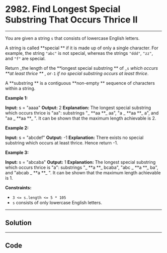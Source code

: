 # 2982. Find Longest Special Substring That Occurs Thrice II

---

You are given a string `s` that consists of lowercase English letters.

A string is called **special ** if it is made up of only a single character. For example, the string `"abc"` is not special, whereas the strings `"ddd"`, `"zz"`, and `"f"` are special.

Return _the length of the **longest special substring ** of _`s` _which occurs **at least thrice **_ , _or_`-1` _if no special substring occurs at least thrice_.

A **substring ** is a contiguous **non-empty ** sequence of characters within a string.

 

**Example 1:**


**Input:** s = "aaaa"
**Output:** 2
**Explanation:** The longest special substring which occurs thrice is "aa": substrings "_ **aa **_ aa", "a _ **aa **_ a", and "aa _ **aa **_ ".
It can be shown that the maximum length achievable is 2.


**Example 2:**


**Input:** s = "abcdef"
**Output:** -1
**Explanation:** There exists no special substring which occurs at least thrice. Hence return -1.


**Example 3:**


**Input:** s = "abcaba"
**Output:** 1
**Explanation:** The longest special substring which occurs thrice is "a": substrings "_ **a **_ bcaba", "abc _ **a **_ ba", and "abcab _ **a **_ ".
It can be shown that the maximum length achievable is 1.


 

**Constraints:**

  * `3 <= s.length <= 5 * 105`
  * `s` consists of only lowercase English letters.

---

## Solution



---

## Code
```python


```